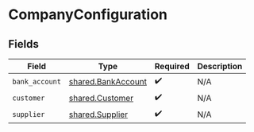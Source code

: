 # CompanyConfiguration


## Fields

| Field                                                    | Type                                                     | Required                                                 | Description                                              |
| -------------------------------------------------------- | -------------------------------------------------------- | -------------------------------------------------------- | -------------------------------------------------------- |
| `bank_account`                                           | [shared.BankAccount](../../models/shared/bankaccount.md) | :heavy_check_mark:                                       | N/A                                                      |
| `customer`                                               | [shared.Customer](../../models/shared/customer.md)       | :heavy_check_mark:                                       | N/A                                                      |
| `supplier`                                               | [shared.Supplier](../../models/shared/supplier.md)       | :heavy_check_mark:                                       | N/A                                                      |